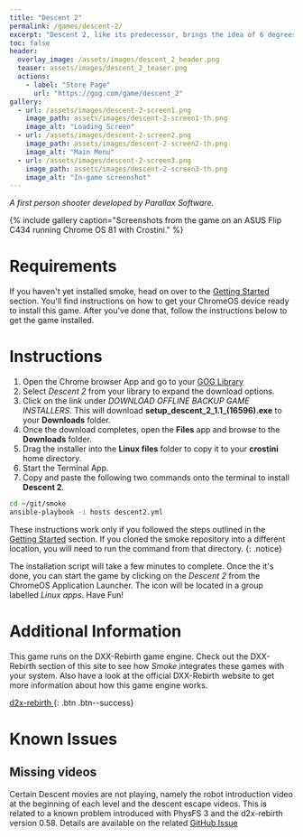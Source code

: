 ```yaml
---
title: "Descent 2"
permalink: /games/descent-2/
excerpt: "Descent 2, like its predecessor, brings the idea of 6 degrees of freedom (6dof) to the first person genre.  Fast-paced 3 dimensional mazes that are filled with traps and robots intent on killing anything that moves create an environment designed to leave you lost and wondering which side is up while frantically fighting to stay alive."
toc: false
header:
  overlay_image: /assets/images/descent_2_header.png
  teaser: assets/images/descent_2_teaser.png
  actions:
    - label: "Store Page"
      url: "https://gog.com/game/descent_2"
gallery:
  - url: /assets/images/descent-2-screen1.png
    image_path: assets/images/descent-2-screen1-th.png
    image_alt: "Loading Screen"
  - url: /assets/images/descent-2-screen2.png
    image_path: assets/images/descent-2-screen2-th.png
    image_alt: "Main Menu"
  - url: /assets/images/descent-2-screen3.png
    image_path: assets/images/descent-2-screen3-th.png
    image_alt: "In-game screenshot"
---
```


*A first person shooter developed by Parallax Software.*

{% include gallery caption="Screenshots from the game on an ASUS Flip C434 running Chrome OS 81 with Crostini." %}

# Requirements
If you haven't yet installed smoke, head on over to the [Getting Started](/docs/getting-started/) section.  You'll find instructions on how to get your ChromeOS device ready to install this game.  After you've done that, follow the instructions below to get the game installed.

# Instructions

1. Open the Chrome browser App and go to your [GOG Library](https://www.gog.com/en/account)
1. Select *Descent 2* from your library to expand the download options.
1. Click on the link under *DOWNLOAD OFFLINE BACKUP GAME INSTALLERS*.  This will download **setup_descent_2_1.1_(16596).exe** to your **Downloads** folder.
1. Once the download completes, open the **Files** app and browse to the **Downloads** folder.
1. Drag the installer into the **Linux files** folder to copy it to your **crostini** home directory.
1. Start the Terminal App.
1. Copy and paste the following two commands onto the terminal to install **Descent 2**.

~~~bash
cd ~/git/smoke
ansible-playbook -i hosts descent2.yml
~~~

These instructions work only if you followed the steps outlined in the [Getting Started](/_docs/01-getting-started.md) section.  If you cloned the smoke repository into a different location, you will need to run the command from that directory.
{: .notice}

The installation script will take a few minutes to complete.  Once the it's done, you can start the game by clicking on the *Descent 2* from the ChromeOS Application Launcher.  The icon will be located in a group labelled *Linux apps*.  Have Fun!

# Additional Information
This game runs on the DXX-Rebirth game engine.  Check out the DXX-Rebirth section of this site to see how *Smoke* integrates these games with your system. Also have a look at the official DXX-Rebirth website to get more information about how this game engine works.

[d2x-rebirth <i class="fas fa-external-link-alt"></i>](https://www.dxx-rebirth.com){: .btn .btn--success}

# Known Issues

## Missing videos

Certain Descent movies are not playing, namely the robot introduction video at the beginning of each level and the descent escape videos.  This is related to a known problem introduced with PhysFS 3 and the d2x-rebirth version 0.58.  Details are available on the related [GitHub Issue <i class="fas fa-external-link-alt"></i>](https://github.com/dxx-rebirth/dxx-rebirth/issues/379)
